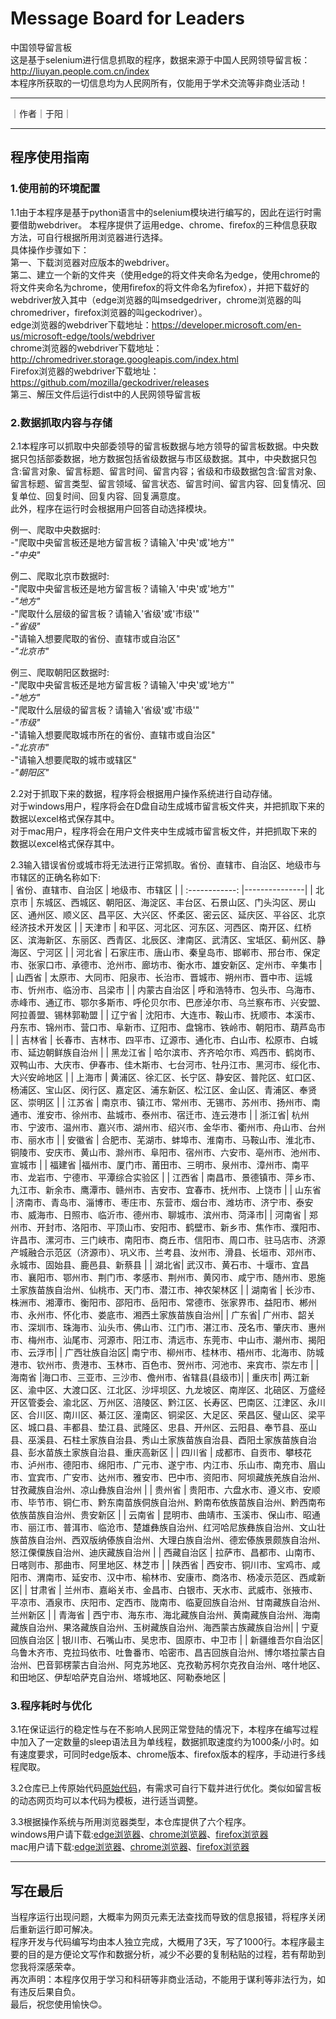 # Message Board for Leaders

中国领导留言板  
这是基于selenium进行信息抓取的程序，数据来源于中国人民网领导留言板：http://liuyan.people.com.cn/index  
本程序所获取的一切信息均为人民网所有，仅能用于学术交流等非商业活动！

****

｜作者｜于阳｜

****

## 程序使用指南

### 1.使用前的环境配置
  1.1由于本程序是基于python语言中的selenium模块进行编写的，因此在运行时需要借助webdriver。
本程序提供了运用edge、chrome、firefox的三种信息获取方法，可自行根据所用浏览器进行选择。  
具体操作步骤如下：  
第一、下载浏览器对应版本的webdriver。  
第二、建立一个新的文件夹（使用edge的将文件夹命名为edge，使用chrome的将文件夹命名为chrome，使用firefox的将文件命名为firefox），并把下载好的webdriver放入其中（edge浏览器的叫msedgedriver，chrome浏览器的叫chromedriver，firefox浏览器的叫geckodriver）。  
edge浏览器的webdriver下载地址：https://developer.microsoft.com/en-us/microsoft-edge/tools/webdriver  
chrome浏览器的webdriver下载地址：http://chromedriver.storage.googleapis.com/index.html  
Firefox浏览器的webdriver下载地址：https://github.com/mozilla/geckodriver/releases  
第三、解压文件后运行dist中的人民网领导留言板  

### 2.数据抓取内容与存储
2.1本程序可以抓取中央部委领导的留言板数据与地方领导的留言板数据。中央数据只包括部委数据，地方数据包括省级数据与市区级数据。其中，中央数据只包含:留言对象、留言标题、留言时间、留言内容；省级和市级数据包含:留言对象、留言标题、留言类型、留言领域、留言状态、留言时间、留言内容、回复情况、回复单位、回复时间、回复内容、回复满意度。  
此外，程序在运行时会根据用户回答自动选择模块。


例一、爬取中央数据时:   
-"爬取中央留言板还是地方留言板？请输入'中央'或'地方'"  
-*"中央"*


例二、爬取北京市数据时:  
-"爬取中央留言板还是地方留言板？请输入'中央'或'地方'"  
-*"地方"*  
-"爬取什么层级的留言板？请输入'省级'或'市级'"  
-*"省级"*  
-"请输入想要爬取的省份、直辖市或自治区"  
-*"北京市"*


例三、爬取朝阳区数据时:  
-"爬取中央留言板还是地方留言板？请输入'中央'或'地方'"  
-*"地方"*  
-"爬取什么层级的留言板？请输入'省级'或'市级'"  
-*"市级"*  
-"请输入想要爬取城市所在的省份、直辖市或自治区"  
-*"北京市"*  
-"请输入想要爬取的城市或辖区"  
-*"朝阳区"*


2.2对于抓取下来的数据，程序将会根据用户操作系统进行自动存储。  
对于windows用户，程序将会在D盘自动生成城市留言板文件夹，并把抓取下来的数据以excel格式保存其中。  
对于mac用户，程序将会在用户文件夹中生成城市留言板文件，并把抓取下来的数据以excel格式保存其中。


2.3输入错误省份或城市将无法进行正常抓取。省份、直辖市、自治区、地级市与市辖区的正确名称如下:  
| 省份、直辖市、自治区 | 地级市、市辖区  |
| :------------: |---------------|
| 北京市  | 东城区、西城区、朝阳区、海淀区、丰台区、石景山区、门头沟区、房山区、通州区、顺义区、昌平区、大兴区、怀柔区、密云区、延庆区、平谷区、北京经济技术开发区 |
| 天津市  | 和平区、河北区、河东区、河西区、南开区、红桥区、滨海新区、东丽区、西青区、北辰区、津南区、武清区、宝坻区、蓟州区、静海区、宁河区     |
| 河北省 | 石家庄市、唐山市、秦皇岛市、邯郸市、邢台市、保定市、张家口市、承德市、沧州市、廊坊市、衡水市、雄安新区、定州市、辛集市      |
| 山西省 | 太原市、大同市、阳泉市、长治市、晋城市、朔州市、晋中市、运城市、忻州市、临汾市、吕梁市       |
| 内蒙古自治区 | 呼和浩特市、包头市、乌海市、赤峰市、通辽市、鄂尔多斯市、呼伦贝尔市、巴彦淖尔市、乌兰察布市、兴安盟、阿拉善盟、锡林郭勒盟      |
| 辽宁省 | 沈阳市、大连市、鞍山市、抚顺市、本溪市、丹东市、锦州市、营口市、阜新市、辽阳市、盘锦市、铁岭市、朝阳市、葫芦岛市        |
| 吉林省 | 长春市、吉林市、四平市、辽源市、通化市、白山市、松原市、白城市、延边朝鲜族自治州       |
| 黑龙江省 | 哈尔滨市、齐齐哈尔市、鸡西市、鹤岗市、双鸭山市、大庆市、伊春市、佳木斯市、七台河市、牡丹江市、黑河市、绥化市、大兴安岭地区   |
| 上海市 | 黄浦区、徐汇区、长宁区、静安区、普陀区、虹口区、杨浦区、宝山区、闵行区、嘉定区、浦东新区、松江区、金山区、青浦区、奉贤区、崇明区   |
| 江苏省 | 南京市、镇江市、常州市、无锡市、苏州市、扬州市、南通市、淮安市、徐州市、盐城市、泰州市、宿迁市、连云港市   |
| 浙江省| 杭州市、宁波市、温州市、嘉兴市、湖州市、绍兴市、金华市、衢州市、舟山市、台州市、丽水市  |
| 安徽省 | 合肥市、芜湖市、蚌埠市、淮南市、马鞍山市、淮北市、铜陵市、安庆市、黄山市、滁州市、阜阳市、宿州市、六安市、亳州市、池州市、宣城市 |
| 福建省 |福州市、厦门市、莆田市、三明市、泉州市、漳州市、南平市、龙岩市、宁德市、平潭综合实验区  |
| 江西省 | 南昌市、景德镇市、萍乡市、九江市、新余市、鹰潭市、赣州市、吉安市、宜春市、抚州市、上饶市 |
| 山东省 | 济南市、青岛市、淄博市、枣庄市、东营市、烟台市、潍坊市、济宁市、泰安市、威海市、日照市、临沂市、德州市、聊城市、滨州市、菏泽市|
| 河南省 | 郑州市、开封市、洛阳市、平顶山市、安阳市、鹤壁市、新乡市、焦作市、濮阳市、许昌市、漯河市、三门峡市、南阳市、商丘市、信阳市、周口市、驻马店市、济源产城融合示范区（济源市）、巩义市、兰考县、汝州市、滑县、长垣市、邓州市、永城市、固始县、鹿邑县、新蔡县 |
| 湖北省| 武汉市、黄石市、十堰市、宜昌市、襄阳市、鄂州市、荆门市、孝感市、荆州市、黄冈市、咸宁市、随州市、恩施土家族苗族自治州、仙桃市、天门市、潜江市、神农架林区 |
| 湖南省 | 长沙市、株洲市、湘潭市、衡阳市、邵阳市、岳阳市、常德市、张家界市、益阳市、郴州市、永州市、怀化市、娄底市、湘西土家族苗族自治州|
| 广东省| 广州市、韶关市、深圳市、珠海市、汕头市、佛山市、江门市、湛江市、茂名市、肇庆市、惠州市、梅州市、汕尾市、河源市、阳江市、清远市、东莞市、中山市、潮州市、揭阳市、云浮市|
| 广西壮族自治区| 南宁市、柳州市、桂林市、梧州市、北海市、防城港市、钦州市、贵港市、玉林市、百色市、贺州市、河池市、来宾市、崇左市 |
| 海南省 |海口市、三亚市、三沙市、儋州市、省辖县(县级市)|
| 重庆市| 两江新区、渝中区、大渡口区、江北区、沙坪坝区、九龙坡区、南岸区、北碚区、万盛经开区管委会、渝北区、万州区、涪陵区、黔江区、长寿区、巴南区、江津区、永川区、合川区、南川区、綦江区、潼南区、铜梁区、大足区、荣昌区、璧山区、梁平区、城口县、丰都县、垫江县、武隆区、忠县、开州区、云阳县、奉节县、巫山县、巫溪县、石柱土家族自治县、秀山土家族苗族自治县、酉阳土家族苗族自治县、彭水苗族土家族自治县、重庆高新区  |
| 四川省 | 成都市、自贡市、攀枝花市、泸州市、德阳市、绵阳市、广元市、遂宁市、内江市、乐山市、南充市、眉山市、宜宾市、广安市、达州市、雅安市、巴中市、资阳市、阿坝藏族羌族自治州、甘孜藏族自治州、凉山彝族自治州  |
| 贵州省 | 贵阳市、六盘水市、遵义市、安顺市、毕节市、铜仁市、黔东南苗族侗族自治州、黔南布依族苗族自治州、黔西南布依族苗族自治州、贵安新区  |
| 云南省 | 昆明市、曲靖市、玉溪市、保山市、昭通市、丽江市、普洱市、临沧市、楚雄彝族自治州、红河哈尼族彝族自治州、文山壮族苗族自治州、西双版纳傣族自治州、大理白族自治州、德宏傣族景颇族自治州、怒江傈僳族自治州、迪庆藏族自治州 |
| 西藏自治区 | 拉萨市、昌都市、山南市、日喀则市、那曲市、阿里地区、林芝市  |
| 陕西省 | 西安市、铜川市、宝鸡市、咸阳市、渭南市、延安市、汉中市、榆林市、安康市、商洛市、杨凌示范区、西咸新区|
| 甘肃省 | 兰州市、嘉峪关市、金昌市、白银市、天水市、武威市、张掖市、平凉市、酒泉市、庆阳市、定西市、陇南市、临夏回族自治州、甘南藏族自治州、兰州新区 |
| 青海省 | 西宁市、海东市、海北藏族自治州、黄南藏族自治州、海南藏族自治州、果洛藏族自治州、玉树藏族自治州、海西蒙古族藏族自治州|
| 宁夏回族自治区 | 银川市、石嘴山市、吴忠市、固原市、中卫市 |
| 新疆维吾尔自治区| 乌鲁木齐市、克拉玛依市、吐鲁番市、哈密市、昌吉回族自治州、博尔塔拉蒙古自治州、巴音郭楞蒙古自治州、阿克苏地区、克孜勒苏柯尔克孜自治州、喀什地区、和田地区、伊犁哈萨克自治州、塔城地区、阿勒泰地区 |


### 3.程序耗时与优化
3.1在保证运行的稳定性与在不影响人民网正常登陆的情况下，本程序在编写过程中加入了一定数量的sleep语法且为单线程，数据抓取速度约为1000条/小时。如有速度要求，可同时edge版本、chrome版本、firefox版本的程序，手动进行多线程爬取。


3.2仓库已上传原始代码[原始代码](./message-board.py)，有需求可自行下载并进行优化。类似如留言板的动态网页均可以本代码为模板，进行适当调整。


3.3根据操作系统与所用浏览器类型，本仓库提供了六个程序。  
windows用户请下载:[edge浏览器](./winedge.zip)、[chrome浏览器](./winchrome.zip)、[firefox浏览器](./winfirefox.zip)  
mac用户请下载:[edge浏览器](/.macedge.zip)、[chrome浏览器](./macchrome.zip)、[firefox浏览器](./macfirefox.zip)

****

## 写在最后
当程序运行出现问题，大概率为网页元素无法查找而导致的信息报错，将程序关闭后重新运行即可解决。  
程序开发与代码编写均由本人独立完成，大概用了3天，写了1000行。本程序最主要的目的是方便论文写作和数据分析，减少不必要的复制粘贴的过程，若有帮助到您我将深感荣幸。  
再次声明：本程序仅用于学习和科研等非商业活动，不能用于谋利等非法行为，如有违反后果自负。  
最后，祝您使用愉快:blush:。
